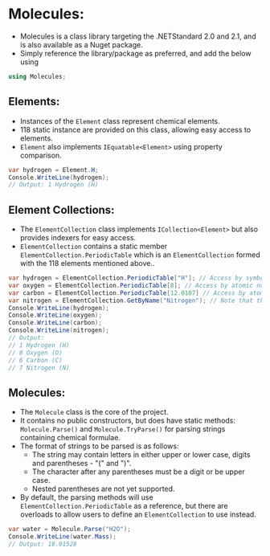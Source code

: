 # Molecules:
* Molecules is a class library targeting the .NETStandard 2.0 and 2.1, and is also available as a Nuget package.
* Simply reference the library/package as preferred, and add the below using
```csharp
using Molecules;
```

## Elements:
* Instances of the `Element` class represent chemical elements.
* 118 static instance are provided on this class, allowing easy access to elements.
* `Element` also implements `IEquatable<Element>` using property comparison.

```csharp
var hydrogen = Element.H;
Console.WriteLine(hydrogen); 
// Output: 1 Hydrogen (H)
```

## Element Collections:
* The `ElementCollection` class implements `ICollection<Element>` but also provides indexers for easy access.
* `ElementCollection` contains a static member `ElementCollection.PeriodicTable` which is an `ElementCollection` formed with the 118 elements mentioned above..

```csharp
var hydrogen = ElementCollection.PeriodicTable["H"]; // Access by symbol
var oxygen = ElementCollection.PeriodicTable[8]; // Access by atomic number.
var carbon = ElementCollection.PeriodicTable[12.0107] // Access by atomic mass.
var nitrogen = ElementCollection.GetByName("Nitrogen"); // Note that this method is case insensitive.
Console.WriteLine(hydrogen);
Console.WriteLine(oxygen); 
Console.WriteLine(carbon); 
Console.WriteLine(nitrogen); 
// Output:
// 1 Hydrogen (H)
// 8 Oxygen (O)
// 6 Carbon (C)
// 7 Nitrogen (N)
```

## Molecules:
* The `Molecule` class is the core of the project.
* It contains no public constructors, but does have static methods: `Molecule.Parse()` and `Molecule.TryParse()` for parsing strings containing chemical formulae.
* The format of strings to be parsed is as follows: 
  - The string may contain letters in either upper or lower case, digits and parentheses - "(" and ")".
  - The character after any parentheses must be a digit or be upper case.
  - Nested parentheses are not yet supported.
* By default, the parsing methods will use `ElementCollection.PeriodicTable` as a reference, but there are overloads to allow users to define an `ElementCollection` to use instead.
```csharp
var water = Molecule.Parse("H2O");
Console.WriteLine(water.Mass);
// Output: 18.01528
```